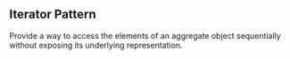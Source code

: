 ## Iterator Pattern

Provide a way to access the elements of an aggregate object sequentially without exposing its underlying representation.
